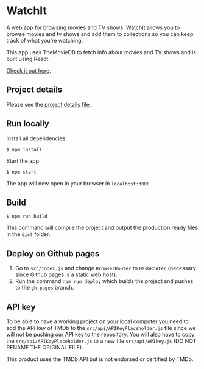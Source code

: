 # WatchIt
A web app for browsing movies and TV shows. WatchIt allows you to browse movies and tv shows and add them to collections so you can keep track of what you're watching.

This app uses TheMovieDB to fetch info about movies and TV shows and is built using React.

[Check it out here](https://watchitteam.github.io/WatchIt/).

## Project details
Please see the [project details file](project-details.md).

## Run locally
Install all dependencies:
```
$ npm install
```

Start the app
```
$ npm start
```

The app will now open in your browser in `localhost:3000`.

## Build
```
$ npm run build
```
This command will compile the project and output the production ready files in the `dist` folder.

## Deploy on Github pages

1. Go to `src/index.js` and change `BrowserRouter` to `HashRouter` (necessary since Github pages is a static web host).
2. Run the command `npm run deploy` which builds the project and pushes to the `gh-pages` branch.

## API key

To be able to have a working project on your local computer you need to add the API key of TMDb to the `src/api/APIKeyPlaceholder.js` file since we will not be pushing our API key to the repository. You will also have to copy the `src/api/APIKeyPlaceholder.js` to a new file `src/api/APIkey.js` (DO NOT RENAME THE ORIGINAL FILE).

This product uses the TMDb API but is not endorsed or certified by TMDb.
